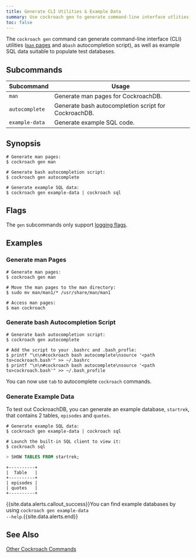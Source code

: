 ```yaml
---
title: Generate CLI Utilities & Example Data
summary: Use cockroach gen to generate command-line interface utlities, such as man pages, and example data.
toc: false
---
```


The `cockroach gen` command can generate command-line interface (CLI) utilities ([`man` pages](https://en.wikipedia.org/wiki/Man_page) and a`bash` autocompletion script), as well as example SQL data suitable to populate test databases.

<div id="toc"></div>

## Subcommands

| Subcommand | Usage |
| -----------|------ |
| `man` | Generate man pages for CockroachDB. |
| `autocomplete` | Generate bash autocompletion script for CockroachDB. |
| `example-data` | Generate example SQL code. |

## Synopsis

~~~ shell
# Generate man pages:
$ cockroach gen man 

# Generate bash autocompletion script:
$ cockroach gen autocomplete

# Generate example SQL data:
$ cockroach gen example-data | cockroach sql
~~~

## Flags

The `gen` subcommands only support [logging flags](cockroach-commands.html#logging-flags).

## Examples

### Generate man Pages

~~~ shell
# Generate man pages:
$ cockroach gen man

# Move the man pages to the man directory:
$ sudo mv man/man1/* /usr/share/man/man1

# Access man pages:
$ man cockroach
~~~

### Generate bash Autocompletion Script

~~~ shell
# Generate bash autocompletion script:
$ cockroach gen autocomplete

# Add the script to your .bashrc and .bash_profle:
$ printf "\n\n#cockroach bash autocomplete\nsource '<path to>cockroach.bash'" >> ~/.bashrc
$ printf "\n\n#cockroach bash autocomplete\nsource '<path to>cockroach.bash'" >> ~/.bash_profile
~~~

You can now use `tab` to autocomplete `cockroach` commands.

### Generate Example Data

To test out CockroachDB, you can generate an example database, `startrek`, that contains 2 tables, `episodes` and `quotes`.

~~~ shell
# Generate example SQL data:
$ cockroach gen example-data | cockroach sql

# Launch the built-in SQL client to view it:
$ cockroach sql
~~~
~~~ sql
> SHOW TABLES FROM startrek;
~~~
~~~
+----------+
|  Table   |
+----------+
| episodes |
| quotes   |
+----------+
~~~

{{site.data.alerts.callout_success}}You can find example databases by using <code>cockroach gen example-data --help</code>.{{site.data.alerts.end}}

## See Also

[Other Cockroach Commands](cockroach-commands.html)
